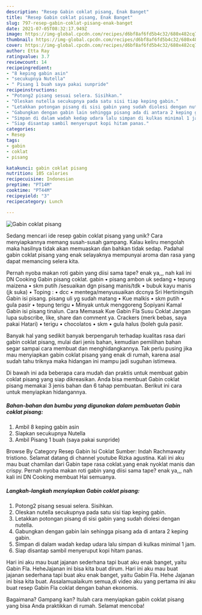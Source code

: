 ```yaml
---
description: "Resep Gabin coklat pisang, Enak Banget"
title: "Resep Gabin coklat pisang, Enak Banget"
slug: 797-resep-gabin-coklat-pisang-enak-banget
date: 2021-07-05T08:32:17.949Z
image: https://img-global.cpcdn.com/recipes/d6bf8af6fd5b4c32/680x482cq70/gabin-coklat-pisang-foto-resep-utama.jpg
thumbnail: https://img-global.cpcdn.com/recipes/d6bf8af6fd5b4c32/680x482cq70/gabin-coklat-pisang-foto-resep-utama.jpg
cover: https://img-global.cpcdn.com/recipes/d6bf8af6fd5b4c32/680x482cq70/gabin-coklat-pisang-foto-resep-utama.jpg
author: Etta Ray
ratingvalue: 3.7
reviewcount: 14
recipeingredient:
- "8 keping gabin asin"
- "secukupnya Nutella"
- " Pisang 1 buah saya pakai sunpride"
recipeinstructions:
- "Potong2 pisang sesuai selera. Sisihkan."
- "Oleskan nutella secukupnya pada satu sisi tiap keping gabin."
- "Letakkan potongan pisang di sisi gabin yang sudah diolesi dengan nutella."
- "Gabungkan dengan gabin lain sehingga pisang ada di antara 2 keping gabin."
- "Simpan di dalam wadah kedap udara lalu simpan di kulkas minimal 1 jam."
- "Siap disantap sambil menyeruput kopi hitam panas."
categories:
- Resep
tags:
- gabin
- coklat
- pisang

katakunci: gabin coklat pisang 
nutrition: 105 calories
recipecuisine: Indonesian
preptime: "PT14M"
cooktime: "PT44M"
recipeyield: "3"
recipecategory: Lunch

---
```



![Gabin coklat pisang](https://img-global.cpcdn.com/recipes/d6bf8af6fd5b4c32/680x482cq70/gabin-coklat-pisang-foto-resep-utama.jpg)

Sedang mencari ide resep gabin coklat pisang yang unik? Cara menyiapkannya memang susah-susah gampang. Kalau keliru mengolah maka hasilnya tidak akan memuaskan dan bahkan tidak sedap. Padahal gabin coklat pisang yang enak selayaknya mempunyai aroma dan rasa yang dapat memancing selera kita.

Pernah nyoba makan roti gabin yang diisi sama tape? enak ya,,, nah kali ini DN Cooking Gabin pisang coklat. gabin • pisang ambon uk sedang • tepung maizena • skm putih /sesuaikan dgn pisang manis/tdk • bubuk kayu manis (jk suka) • Toping : • dcc • mentega/menyusuaikan dccnya Sri Hertiningsih Gabin isi pisang. pisang uli yg sudah matang • Kue malkis • skm putih • gula pasir • tepung terigu • Minyak untuk menggoreng Sopiyani Kamal Gabin isi pisang tinalun. Cara Memasak Kue Gabin Fla Susu Coklat Jangan lupa subscribe, like, share dan comment ya. Crackers (merk bebas, saya pakai Hatari) • terigu • chocolatos • skm • gula halus (boleh gula pasir.

Banyak hal yang sedikit banyak berpengaruh terhadap kualitas rasa dari gabin coklat pisang, mulai dari jenis bahan, kemudian pemilihan bahan segar sampai cara membuat dan menghidangkannya. Tak perlu pusing jika mau menyiapkan gabin coklat pisang yang enak di rumah, karena asal sudah tahu triknya maka hidangan ini mampu jadi suguhan istimewa.


Di bawah ini ada beberapa cara mudah dan praktis untuk membuat gabin coklat pisang yang siap dikreasikan. Anda bisa membuat Gabin coklat pisang memakai 3 jenis bahan dan 6 tahap pembuatan. Berikut ini cara untuk menyiapkan hidangannya.

<!--inarticleads1-->

##### Bahan-bahan dan bumbu yang digunakan dalam pembuatan Gabin coklat pisang:

1. Ambil 8 keping gabin asin
1. Siapkan secukupnya Nutella
1. Ambil  Pisang 1 buah (saya pakai sunpride)


Browse By Category Resep Gabin Isi Coklat Sumber: Indah Rachmawaty tristiono. Selamat datang di channel youtube Rizka agustina. Kali ini aku mau buat chamilan dari Gabin tape rasa coklat.yang enak nyoklat manis dan crispy. Pernah nyoba makan roti gabin yang diisi sama tape? enak ya,,, nah kali ini DN Cooking membuat Hai semuanya. 

<!--inarticleads2-->

##### Langkah-langkah menyiapkan Gabin coklat pisang:

1. Potong2 pisang sesuai selera. Sisihkan.
1. Oleskan nutella secukupnya pada satu sisi tiap keping gabin.
1. Letakkan potongan pisang di sisi gabin yang sudah diolesi dengan nutella.
1. Gabungkan dengan gabin lain sehingga pisang ada di antara 2 keping gabin.
1. Simpan di dalam wadah kedap udara lalu simpan di kulkas minimal 1 jam.
1. Siap disantap sambil menyeruput kopi hitam panas.


Hari ini aku mau buat jajanan sederhana tapi buat aku enak banget, yaitu Gabin Fla. HeheJajanan ini bisa kita buat dirum. Hari ini aku mau buat jajanan sederhana tapi buat aku enak banget, yaitu Gabin Fla. Hehe Jajanan ini bisa kita buat. Assalamualaikum semua,di video aku yang pertama ini aku buat resep Gabin Fla coklat dengan bahan ekonomis. 

Bagaimana? Gampang kan? Itulah cara menyiapkan gabin coklat pisang yang bisa Anda praktikkan di rumah. Selamat mencoba!
